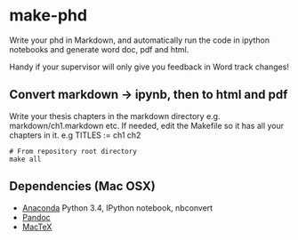 # make-phd
Write your phd in Markdown, and automatically run the code in ipython notebooks and generate word doc, pdf and html.

Handy if your supervisor will only give you feedback in Word track changes!

## Convert markdown -> ipynb, then to html and pdf

Write your thesis chapters in the markdown directory e.g. markdown/ch1.markdown etc.
If needed, edit the Makefile so it has all your chapters in it. 
e.g TITLES := ch1 ch2

```
# From repository root directory
make all
```

## Dependencies (Mac OSX)
- [Anaconda](http://continuum.io/downloads) Python 3.4, IPython notebook, nbconvert
- [Pandoc](http://pandoc.org/installing.html)
- [MacTeX](https://tug.org/mactex/downloading.html)
